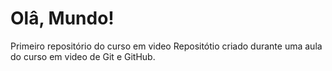 # Olâ, Mundo!
 Primeiro repositório do curso em video
Repositótio criado durante uma aula do curso em video de Git e GitHub.